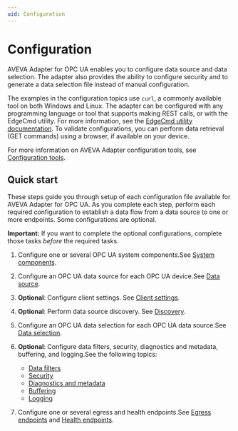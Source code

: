 ```yaml
---
uid: Configuration
---
```


# Configuration

AVEVA Adapter for OPC UA enables you to configure data source and data selection. The adapter also provides the ability to configure security and to generate a data selection file instead of manual configuration.

The examples in the configuration topics use `curl`, a commonly available tool on both Windows and Linux. The adapter can be configured with any programming language or tool that supports making REST calls, or with the EdgeCmd utility. For more information, see the [EdgeCmd utility documentation](https://docs.osisoft.com/bundle/edgecmd/page/index.html). To validate configurations, you can perform data retrieval (GET commands) using a browser, if available on your device.

For more information on AVEVA Adapter configuration tools, see [Configuration tools](xref:ConfigurationTools).

## Quick start

These steps guide you through setup of each configuration file available for AVEVA Adapter for OPC UA. As you complete each step, perform each required configuration to establish a data flow from a data source to one or more endpoints. Some configurations are optional.

**Important:** If you want to complete the optional configurations, complete those tasks _before_ the required tasks.

1. Configure one or several OPC UA system components.See [System components](xref:SystemComponentsConfiguration#configure-system-components).

1. Configure an OPC UA data source for each OPC UA device.See [Data source](xref:AVEVAAdapterForOPCUADataSourceConfiguration#configure-opc-ua-data-source).

1. **Optional**: Configure client settings. See [Client settings](xref:AVEVAAdapterForOPCUAClientSettingsConfiguration#configure-opc-ua-client-settings).

1. **Optional**: Perform data source discovery. See [Discovery](xref:DataSourceDiscovery).

1. Configure an OPC UA data selection for each OPC UA data source.See [Data selection](xref:AVEVAAdapterForOPCUADataSelectionConfiguration#configure-opc-ua-data-selection).

1. **Optional**: Configure data filters, security, diagnostics and metadata, buffering, and logging.See the following topics:

    - [Data filters](xref:DataFiltersConfiguration#configure-data-filters)
    - [Security](xref:AVEVAAdapterForOPCUASecurityConfiguration#configure-opc-ua-adapter-security)
    - [Diagnostics and metadata](xref:GeneralConfiguration#configure-general)
    - [Buffering](xref:BufferingConfiguration#configure-buffering)
    - [Logging](xref:LoggingConfiguration#configure-logging)

1. Configure one or several egress and health endpoints.See [Egress endpoints](xref:EgressEndpointsConfiguration#configure-egress-endpoints) and [Health endpoints](xref:HealthEndpointConfiguration#configure-health-endpoint).
